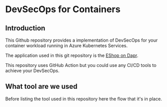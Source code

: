 # DevSecOps for Containers

## Introduction

This Github repository provides a implementation of DevSecOps for your container workload running in Azure Kubernetes Services.

The application used in this git repository is the [EShop on Dapr](https://github.com/dotnet-architecture/eShopOnDapr).

This repository uses GitHub Action but you could use any CI/CD tools to achieve your DevSecOps.

## What tool are we used

Before listing the tool used in this repository here the flow that it's in place.




